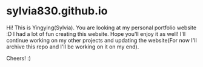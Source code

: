 # sylvia830.github.io
Hi! This is Yingying(Sylvia). You are looking at my personal portfolio website :D 
I had a lot of fun creating this website. Hope you'll enjoy it as well!
I'll continue working on my other projects and updating the website(For now I'll archive this repo and I'll be working on it on my end).

Cheers!
:)
